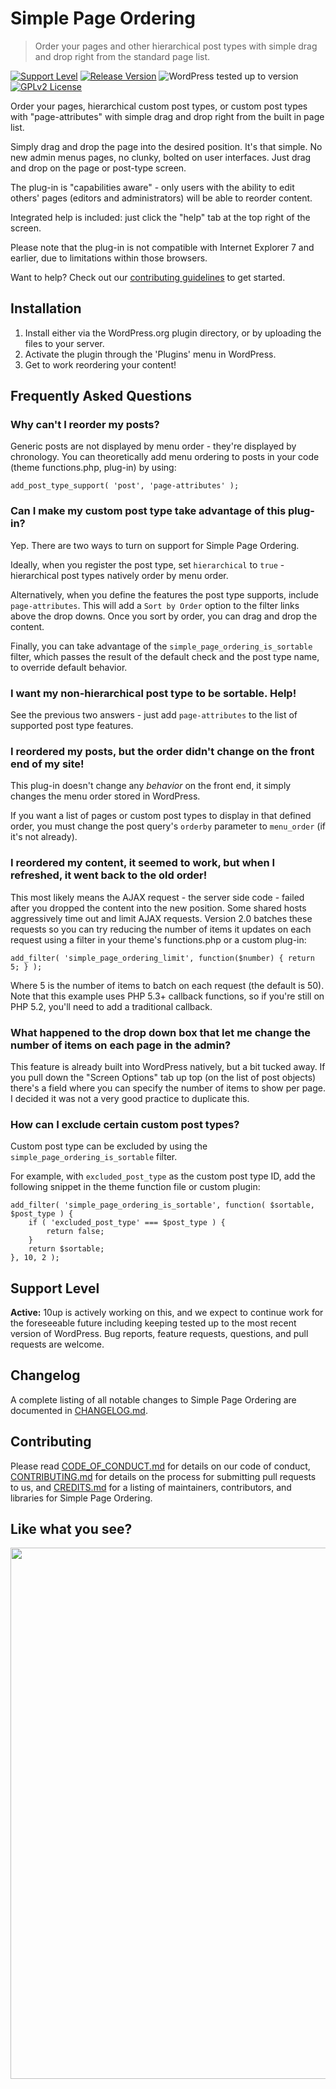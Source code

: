 # Simple Page Ordering

> Order your pages and other hierarchical post types with simple drag and drop right from the standard page list.

[![Support Level](https://img.shields.io/badge/support-active-green.svg)](#support-level) [![Release Version](https://img.shields.io/github/release/10up/simple-page-ordering.svg)](https://github.com/10up/simple-page-ordering/releases/latest) ![WordPress tested up to version](https://img.shields.io/badge/WordPress-v5.4%20tested-success.svg) [![GPLv2 License](https://img.shields.io/github/license/10up/simple-page-ordering.svg)](https://github.com/10up/simple-page-ordering/blob/develop/LICENSE.md)

Order your pages, hierarchical custom post types, or custom post types with "page-attributes" with simple drag and drop right from the built in page list.

Simply drag and drop the page into the desired position. It's that simple. No new admin menus pages, no clunky, bolted on user interfaces. Just drag and drop on the page or post-type screen.

The plug-in is "capabilities aware" - only users with the ability to edit others' pages (editors and administrators) will be able to reorder content.

Integrated help is included: just click the "help" tab at the top right of the screen.

Please note that the plug-in is not compatible with Internet Explorer 7 and earlier, due to limitations within those browsers.

Want to help? Check out our [contributing guidelines](CONTRIBUTING.md) to get started.

## Installation

1. Install either via the WordPress.org plugin directory, or by uploading the files to your server.
1. Activate the plugin through the 'Plugins' menu in WordPress.
1. Get to work reordering your content!

## Frequently Asked Questions

### Why can't I reorder my posts?

Generic posts are not displayed by menu order - they're displayed by chronology. You can theoretically add menu ordering to posts in your code (theme functions.php, plug-in) by using:

`add_post_type_support( 'post', 'page-attributes' );`

### Can I make my custom post type take advantage of this plug-in?

Yep. There are two ways to turn on support for Simple Page Ordering.

Ideally, when you register the post type, set `hierarchical` to `true` - hierarchical post types natively order by menu order.

Alternatively, when you define the features the post type supports, include `page-attributes`. This will add a `Sort by Order` option to the filter links above the drop downs. Once you sort by order, you can drag and drop the content.

Finally, you can take advantage of the `simple_page_ordering_is_sortable` filter, which passes the result of the default check and the post type name, to override default behavior.

### I want my non-hierarchical post type to be sortable. Help!

See the previous two answers - just add `page-attributes` to the list of supported post type features.

### I reordered my posts, but the order didn't change on the front end of my site!

This plug-in doesn't change any *behavior* on the front end, it simply changes the menu order stored in WordPress.

If you want a list of pages or custom post types to display in that defined order, you must change the post query's `orderby` parameter to `menu_order` (if it's not already).

### I reordered my content, it seemed to work, but when I refreshed, it went back to the old order!

This most likely means the AJAX request - the server side code - failed after you dropped the content into the new position. Some shared hosts aggressively time out and limit AJAX requests. Version 2.0 batches these requests so you can try reducing the number of items it updates on each request using a filter in your theme's functions.php or a custom plug-in:

`add_filter( 'simple_page_ordering_limit', function($number) { return 5; } );`

Where 5 is the number of items to batch on each request (the default is 50). Note that this example uses PHP 5.3+ callback functions, so if you're still on PHP 5.2, you'll need to add a traditional callback.

### What happened to the drop down box that let me change the number of items on each page in the admin?

This feature is already built into WordPress natively, but a bit tucked away. If you pull down the "Screen Options" tab up top (on the list of post objects) there's a field where you can specify the number of items to show per page. I decided it was not a very good practice to duplicate this.

### How can I exclude certain custom post types?

Custom post type can be excluded by using the `simple_page_ordering_is_sortable` filter.

For example, with `excluded_post_type` as the custom post type ID, add the following snippet in the theme function file or custom plugin:

```
add_filter( 'simple_page_ordering_is_sortable', function( $sortable, $post_type ) {
	if ( 'excluded_post_type' === $post_type ) {
		return false;
	}
	return $sortable;
}, 10, 2 );
```

## Support Level

**Active:** 10up is actively working on this, and we expect to continue work for the foreseeable future including keeping tested up to the most recent version of WordPress.  Bug reports, feature requests, questions, and pull requests are welcome.

## Changelog

A complete listing of all notable changes to Simple Page Ordering are documented in [CHANGELOG.md](https://github.com/10up/simple-page-ordering/blob/develop/CHANGELOG.md).

## Contributing

Please read [CODE_OF_CONDUCT.md](https://github.com/10up/simple-page-ordering/blob/develop/CODE_OF_CONDUCT.md) for details on our code of conduct, [CONTRIBUTING.md](https://github.com/10up/simple-page-ordering/blob/develop/CONTRIBUTING.md) for details on the process for submitting pull requests to us, and [CREDITS.md](https://github.com/10up/simple-page-ordering/blob/develop/CREDITS.md) for a listing of maintainers, contributors, and libraries for Simple Page Ordering.

## Like what you see?

<p align="center">
<a href="http://10up.com/contact/"><img src="https://10updotcom-wpengine.s3.amazonaws.com/uploads/2016/10/10up-Github-Banner.png" width="850"></a>
</p>
